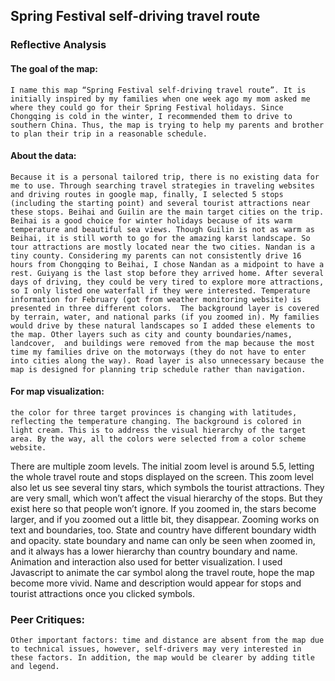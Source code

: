 ## Spring Festival self-driving travel route

### Reflective Analysis
#### The goal of the map: 
    I name this map “Spring Festival self-driving travel route”. It is initially inspired by my families when one week ago my mom asked me where they could go for their Spring Festival holidays. Since Chongqing is cold in the winter, I recommended them to drive to southern China. Thus, the map is trying to help my parents and brother to plan their trip in a reasonable schedule.

#### About the data: 
    Because it is a personal tailored trip, there is no existing data for me to use. Through searching travel strategies in traveling websites and driving routes in google map, finally, I selected 5 stops (including the starting point) and several tourist attractions near these stops. Beihai and Guilin are the main target cities on the trip. Beihai is a good choice for winter holidays because of its warm temperature and beautiful sea views. Though Guilin is not as warm as Beihai, it is still worth to go for the amazing karst landscape. So tour attractions are mostly located near the two cities. Nandan is a tiny county. Considering my parents can not consistently drive 16 hours from Chongqing to Beihai, I chose Nandan as a midpoint to have a rest. Guiyang is the last stop before they arrived home. After several days of driving, they could be very tired to explore more attractions, so I only listed one waterfall if they were interested. Temperature information for February (got from weather monitoring website) is presented in three different colors.  The background layer is covered by terrain, water, and national parks (if you zoomed in). My families would drive by these natural landscapes so I added these elements to the map. Other layers such as city and county boundaries/names,  landcover,  and buildings were removed from the map because the most time my families drive on the motorways (they do not have to enter into cities along the way). Road layer is also unnecessary because the map is designed for planning trip schedule rather than navigation.

#### For map visualization:
    the color for three target provinces is changing with latitudes, reflecting the temperature changing. The background is colored in light cream. This is to address the visual hierarchy of the target area. By the way, all the colors were selected from a color scheme website. 
There are multiple zoom levels. The initial zoom level is around 5.5, letting the whole travel route and stops displayed on the screen. This zoom level also let us see several tiny stars, which symbols the tourist attractions. They are very small, which won’t affect the visual hierarchy of the stops. But they exist here so that people won’t ignore. If you zoomed in, the stars become larger, and if you zoomed out a little bit, they disappear. Zooming works on text and boundaries, too. State and country have different boundary width and opacity. state boundary and name can only be seen when zoomed in, and it always has a lower hierarchy than country boundary and name.  
Animation and interaction also used for better visualization. I used Javascript to animate the car symbol along the travel route, hope the map become more vivid. Name and description would appear for stops and tourist attractions once you clicked symbols.

### Peer Critiques: 
    Other important factors: time and distance are absent from the map due to technical issues, however, self-drivers may very interested in these factors. In addition, the map would be clearer by adding title and legend.
